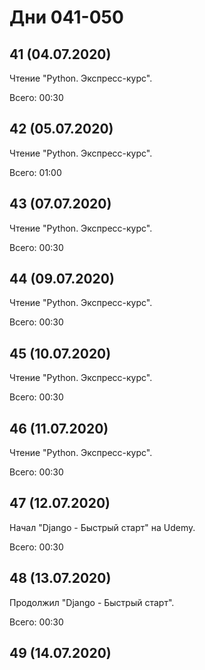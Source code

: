 # Дни 041-050

## 41 (04.07.2020)

Чтение "Python. Экспресс-курс".

Всего: 00:30

## 42 (05.07.2020)

Чтение "Python. Экспресс-курс".

Всего: 01:00

## 43 (07.07.2020)

Чтение "Python. Экспресс-курс".

Всего: 00:30

## 44 (09.07.2020)

Чтение "Python. Экспресс-курс".

Всего: 00:30

## 45 (10.07.2020)

Чтение "Python. Экспресс-курс".

Всего: 00:30

## 46 (11.07.2020)

Чтение "Python. Экспресс-курс".

Всего: 00:30

## 47 (12.07.2020)

Начал "Django - Быстрый старт" на Udemy.

Всего: 00:30

## 48 (13.07.2020)

Продолжил "Django - Быстрый старт".

Всего: 00:30

## 49 (14.07.2020)
